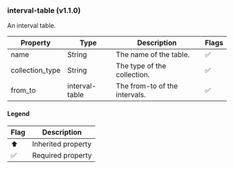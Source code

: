 ### interval-table (v1.1.0)
An interval table.

| Property | Type | Description | Flags |
|---|---|---|---|
| name | String | The name of the table. | ✅ |
| collection_type | String | The type of the collection. | ✅ |
| from_to | interval-table | The from-to of the intervals. | ✅ |


#### Legend

| Flag | Description |
| --- | --- |
| ⬆️ | Inherited property |
| ✅ | Required property |

